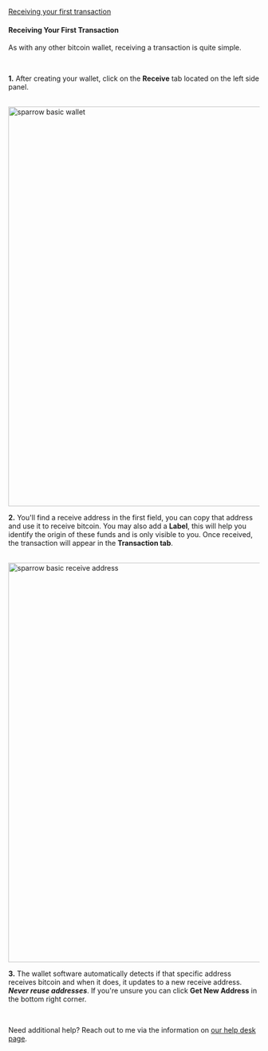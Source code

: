 [Receiving your first transaction](#sparrow-receiving-your-first-transaction)

<h4 class="text-2xl pb-4 text-[#f7931a] font-semibold">Receiving Your First Transaction</h4>

As with any other bitcoin wallet, receiving a transaction is quite simple.

<br>

**1\.** After creating your wallet, click on the **Receive** tab located on the left side panel.

<br>

<a href="./../../../sparrow_basic_wallet.png" target="_blank">
    <img id="sparrow basic wallet" src="./../../../sparrow_basic_wallet.png" alt="sparrow basic wallet" width="800"/> 
</a>

<br>

**2\.** You'll find a receive address in the first field, you can copy that address and use it to receive bitcoin. You may also add a **Label**, 
        this will help you identify the origin of these funds and is only visible to you. Once received, the transaction will appear in the **Transaction tab**. 

<br>

<a href="./../../../sparrow_basic_receive_address.png" target="_blank">
    <img id="sparrow basic receive address" src="./../../../sparrow_basic_receive_address.png" alt="sparrow basic receive address" width="800"/> 
</a>

<br>

**3\.** The wallet software automatically detects if that specific address receives bitcoin and when it does, it updates to a new receive address. ***Never reuse addresses***. 
        If you're unsure you can click **Get New Address** in the bottom right corner.

<br>

Need additional help? Reach out to me via the information on <a class="text-[#8cb4ff] underline-offset-auto font-semibold" href="/faq">our help desk page<a>.

